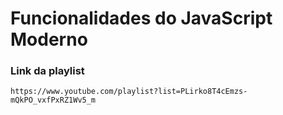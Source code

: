 # Funcionalidades do JavaScript Moderno

### Link da playlist

```
https://www.youtube.com/playlist?list=PLirko8T4cEmzs-mQkPO_vxfPxRZ1Wv5_m
```